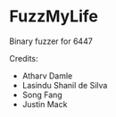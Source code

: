 # FuzzMyLife
Binary fuzzer for 6447

Credits:
- Atharv Damle
- Lasindu Shanil de Silva
- Song Fang
- Justin Mack
